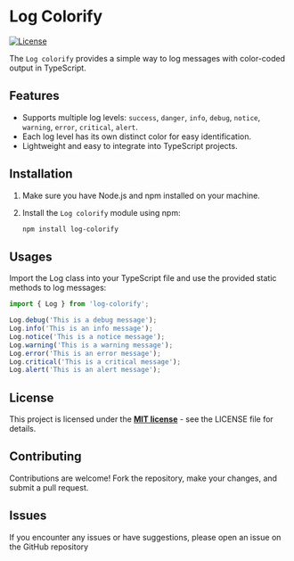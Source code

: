 # Log Colorify
[![License](https://img.shields.io/badge/license-MIT-blue.svg)](LICENSE.md)

The `Log colorify` provides a simple way to log messages with color-coded output in TypeScript.

## Features

- Supports multiple log levels: `success`, `danger`, `info`, `debug`, `notice`, `warning`, `error`, `critical`, `alert`.
- Each log level has its own distinct color for easy identification.
- Lightweight and easy to integrate into TypeScript projects.

## Installation

1. Make sure you have Node.js and npm installed on your machine.

2. Install the `Log colorify` module using npm:

   ```bash
   npm install log-colorify
    ```

## Usages

Import the Log class into your TypeScript file and use the provided static methods to log messages:

```js
import { Log } from 'log-colorify';

Log.debug('This is a debug message');
Log.info('This is an info message');
Log.notice('This is a notice message');
Log.warning('This is a warning message');
Log.error('This is an error message');
Log.critical('This is a critical message');
Log.alert('This is an alert message');

```

## License
This project is licensed under the **[MIT license](https://opensource.org/licenses/MIT)** - see the LICENSE file for details.

## Contributing
Contributions are welcome! Fork the repository, make your changes, and submit a pull request.

## Issues
If you encounter any issues or have suggestions, please open an issue on the GitHub repository